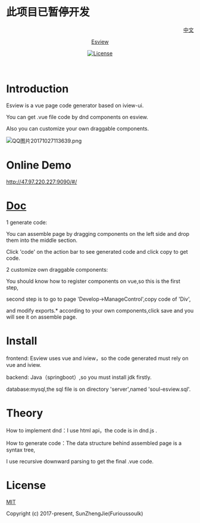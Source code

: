# 此项目已暂停开发

<p align="right">
  <a href="https://github.com/furioussoul/soul-esview/blob/master/ui/README-ch.md">中文</a>
</p>
<p align="center"><a href="#">Esview</p>



<p align="center">
  <a href="https://www.npmjs.com/package/esview"><img src="https://img.shields.io/npm/l/esview.svg" alt="License"></a>
   <br>
</p>
  

# Introduction
Esview is a vue page code generator based on iview-ui.  

You can get .vue file code by dnd components on esview.

Also you can customize your own draggable components.

![QQ图片20171027113639.png](http://chuantu.biz/t6/121/1509463255x2890191685.gif)

# Online Demo

http://47.97.220.227:9090/#/

# <a href="https://github.com/furioussoul/esview/blob/master/ui/doc/SUMMARY.md">Doc</a>

1 generate code:

You can assemble page by dragging components on the left side and drop them into the middle section.

Click 'code' on the action bar to see generated code and click copy to get code.

2 customize own draggable components:

You should know how to register components on vue,so this is the first step,

second step is to go to page 'Develop->ManageControl',copy code of 'Div',

and modify exports.* according to your own components,click save and you will see it on assemble page.


# Install
frontend: Esview uses vue and iview，so the code generated must rely on vue and iview.

backend: Java（springboot）,so you must install jdk firstly.

database:mysql,the sql file is on directory 'server',named 'soul-esview.sql'.

# Theory
How to implement dnd：I use html api，the code is in dnd.js .

How to generate code：The data structure behind assembled page is a syntax tree,

I use recursive downward parsing to get the final .vue code.  

# License
[MIT](https://opensource.org/licenses/MIT)

Copyright (c) 2017-present,  SunZhengJie(Furioussoulk)
